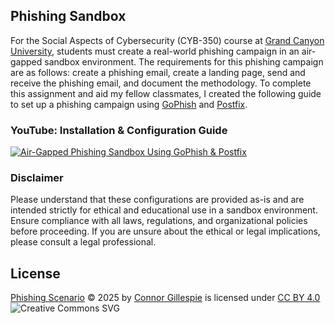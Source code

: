 ## Phishing Sandbox  
For the Social Aspects of Cybersecurity (CYB-350) course at [Grand Canyon University](https://gcu.edu), students must create a real-world phishing campaign in an air-gapped sandbox environment. The requirements for this phishing campaign are as follows: create a phishing email, create a landing page, send and receive the phishing email, and document the methodology. To complete this assignment and aid my fellow classmates, I created the following guide to set up a phishing campaign using [GoPhish](https://getgophish.com/) and [Postfix](https://www.postfix.org/).

### YouTube: Installation & Configuration Guide
[![Air-Gapped Phishing Sandbox Using GoPhish & Postfix](https://img.youtube.com/vi/iIP8CSu0JOw/0.jpg)](https://www.youtube.com/watch?v=iIP8CSu0JOw)

### Disclaimer  
Please understand that these configurations are provided as-is and are intended strictly for ethical and educational use in a sandbox environment. Ensure compliance with all laws, regulations, and organizational policies before proceeding. If you are unsure about the ethical or legal implications, please consult a legal professional.  

## License
[Phishing Scenario](https://github.com/connorgillespie/Phishing-Scenario) © 2025 by [Connor Gillespie](https://github.com/connorgillespie) is licensed under [CC BY 4.0](https://creativecommons.org/licenses/by/4.0/?ref=chooser-v1)  
![Creative Commons SVG](http://i.creativecommons.org/l/by/4.0/88x31.png)
